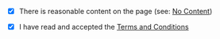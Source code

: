 - [x] There is reasonable content on the page (see: [No Content](https://github.com/js-org/js.org/wiki/No-Content))
- [x] I have read and accepted the [Terms and Conditions](http://js.org/terms.html)

